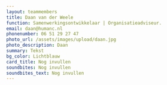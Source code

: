```yaml
---
layout: teammembers
title: Daan van der Weele
function: Samenwerkingsontwikkelaar | Organisatieadviseur.
email: daan@humanc.nl
phonenumber: 06 51 29 27 47
photo_url: /assets/images/upload/daan.jpg
photo_description: Daan
summary: T﻿ekst
bg_color: Lichtblauw
card_title: Nog invullen
soundbites: Nog invullen
soundbites_text: Nog invullen
---
```

